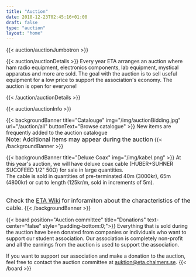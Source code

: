 ```yaml
---
title: "Auction"
date: 2018-12-23T02:45:16+01:00
draft: false
type: "auction"
layout: "home"
---
```


{{< auction/auctionJumbotron >}}

<!-- Information about date and location is automatically added in the shortcode. This is updated in the auction configuration file. -->
{{< auction/auctionDetails >}}
Every year ETA arranges an auction where ham radio equipment, electronics components, lab equipment, mystical apparatus and more are sold. The goal with the auction is to sell useful equipment for a low price to support the association's economy. The auction is open for everyone!<br>

{{< /auction/auctionDetails >}}

<!-- The auction info (during the auction and rules) is directly written in the shortcode as markdown doesn't support columns. -->
{{< auction/auctionInfo >}}

{{< backgroundBanner title="Catalouge" img="/img/auctionBidding.jpg" url="/auction/all" buttonText="Browse catalogue" >}}
New items are frequently added to the auction catalogue <br /> <span style="font-size: 16px">Note: Additional items may appear during the auction</span>
{{< /backgroundBanner >}}

{{< backgroundBanner title="Deluxe Coax" img="/img/kabel.png" >}}
At this year's auction, we will have deluxe coax cable (HUBER+SUHNER SUCOFEED 1/2" 50Ω) for sale in large quantities.
<br/>
The cable is sold in quantities of pre-terminated 40m (3000kr), 65m (4800kr) or cut to length (125kr/m, sold in increments of 5m).

<br /><span style="font-size: 16px">Check the <a href="https://wiki.eta.chalmers.se/doku.php?id=user:radio:antennpark">ETA Wiki</a> for inforamiton about the characteristics of the cable.</span>
{{< /backgroundBanner >}}

{{< board position="Auction committee" title="Donations" text-center="false" style="padding-bottom:0;">}}
Everything that is sold during the auction have been donated from companies or individuals who want to support our student association. Our association is completely non-profit and all the earnings from the auction is used to support the association.

If you want to support our association and make a donation to the auction, feel free to contact the auction committee at <auktion@eta.chalmers.se>.
{{< /board >}}
